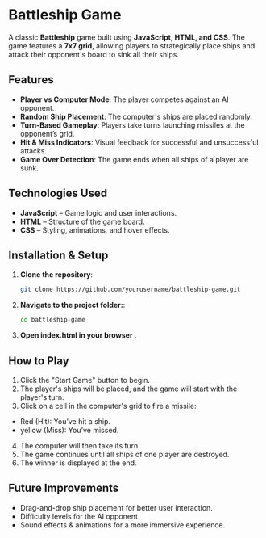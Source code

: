 # Battleship Game

A classic **Battleship** game built using **JavaScript, HTML, and CSS**. The game features a **7x7 grid**, allowing players to strategically place ships and attack their opponent's board to sink all their ships.

## Features

-  **Player vs Computer Mode**: The player competes against an AI opponent.
-  **Random Ship Placement**: The computer's ships are placed randomly.
-  **Turn-Based Gameplay**: Players take turns launching missiles at the opponent’s grid.
-  **Hit & Miss Indicators**: Visual feedback for successful and unsuccessful attacks.
-  **Game Over Detection**: The game ends when all ships of a player are sunk.

## Technologies Used

- **JavaScript** – Game logic and user interactions.
- **HTML** – Structure of the game board.
- **CSS** – Styling, animations, and hover effects.

## Installation & Setup

1. **Clone the repository**:
   ```sh
   git clone https://github.com/yourusername/battleship-game.git

2. **Navigate to the project folder:**:
   ```sh
   cd battleship-game

3. **Open index.html in your browser**  .

## How to Play
1. Click the "Start Game" button to begin.
2. The player's ships will be placed, and the game will start with the player's turn.
3. Click on a cell in the computer's grid to fire a missile:
- Red (Hit): You’ve hit a ship.
- yellow (Miss): You’ve missed.
4. The computer will then take its turn.
5. The game continues until all ships of one player are destroyed.
6. The winner is displayed at the end.

## Future Improvements
- Drag-and-drop ship placement for better user interaction.
- Difficulty levels for the AI opponent.
- Sound effects & animations for a more immersive experience.


